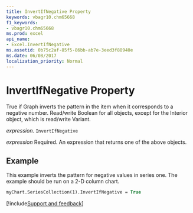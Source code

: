 ```yaml
---
title: InvertIfNegative Property
keywords: vbagr10.chm65668
f1_keywords:
- vbagr10.chm65668
ms.prod: excel
api_name:
- Excel.InvertIfNegative
ms.assetid: 0b75c2af-85f5-86bb-ab7e-3eed3f88940e
ms.date: 06/08/2017
localization_priority: Normal
---
```



# InvertIfNegative Property

True if Graph inverts the pattern in the item when it corresponds to a negative number. Read/write Boolean for all objects, except for the Interior object, which is read/write Variant.

_expression_. `InvertIfNegative`

 _expression_ Required. An expression that returns one of the above objects.


## Example

This example inverts the pattern for negative values in series one. The example should be run on a 2-D column chart.


```vb
myChart.SeriesCollection(1).InvertIfNegative = True
```

[!include[Support and feedback](~/includes/feedback-boilerplate.md)]